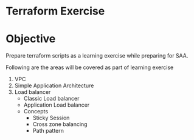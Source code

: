 # Terraform Exercise

# Objective 
Prepare terraform scripts as a learning exercise while preparing for SAA.

Following are the areas will be covered as part of learning exercise

1. VPC
2. Simple Application Architecture
3. Load balancer 
    * Classic Load balancer
    * Application Load balancer
    * Concepts 
        * Sticky Session
        * Cross zone balancing
        * Path pattern 
